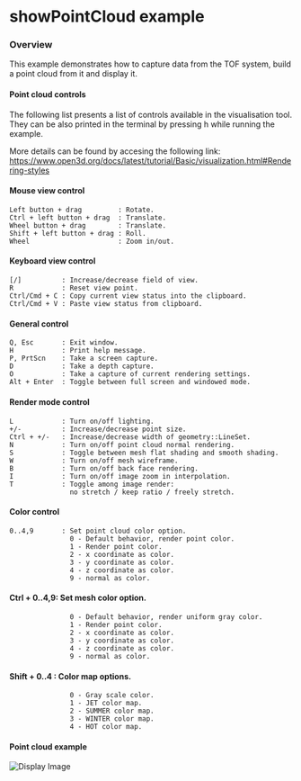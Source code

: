 # showPointCloud example

### Overview

This example demonstrates how to capture data from the TOF system, build a point cloud from it and display it.

#### Point cloud controls

The following list presents a list of controls available in the visualisation tool.
They can be also printed in the terminal by pressing h while running the example.

More details can be found by accesing the following link: 
https://www.open3d.org/docs/latest/tutorial/Basic/visualization.html#Rendering-styles

#### Mouse view control 
  
    Left button + drag         : Rotate.
    Ctrl + left button + drag  : Translate.
    Wheel button + drag        : Translate.
    Shift + left button + drag : Roll.
    Wheel                      : Zoom in/out.

#### Keyboard view control 
  
    [/]          : Increase/decrease field of view.
    R            : Reset view point.
    Ctrl/Cmd + C : Copy current view status into the clipboard.
    Ctrl/Cmd + V : Paste view status from clipboard.

#### General control 
  
    Q, Esc       : Exit window.
    H            : Print help message.
    P, PrtScn    : Take a screen capture.
    D            : Take a depth capture.
    O            : Take a capture of current rendering settings.
    Alt + Enter  : Toggle between full screen and windowed mode.

#### Render mode control 
  
    L            : Turn on/off lighting.
    +/-          : Increase/decrease point size.
    Ctrl + +/-   : Increase/decrease width of geometry::LineSet.
    N            : Turn on/off point cloud normal rendering.
    S            : Toggle between mesh flat shading and smooth shading.
    W            : Turn on/off mesh wireframe.
    B            : Turn on/off back face rendering.
    I            : Turn on/off image zoom in interpolation.
    T            : Toggle among image render:
                   no stretch / keep ratio / freely stretch.

#### Color control 
  
    0..4,9       : Set point cloud color option.
                   0 - Default behavior, render point color.
                   1 - Render point color.
                   2 - x coordinate as color.
                   3 - y coordinate as color.
                   4 - z coordinate as color.
                   9 - normal as color.

#### Ctrl + 0..4,9: Set mesh color option.
  
                   0 - Default behavior, render uniform gray color.
                   1 - Render point color.
                   2 - x coordinate as color.
                   3 - y coordinate as color.
                   4 - z coordinate as color.
                   9 - normal as color.

#### Shift + 0..4 : Color map options.
  
                   0 - Gray scale color.
                   1 - JET color map.
                   2 - SUMMER color map.
                   3 - WINTER color map.
                   4 - HOT color map.

#### Point cloud example

![Display Image](/doc/img/pointcloud_cpp.png)

